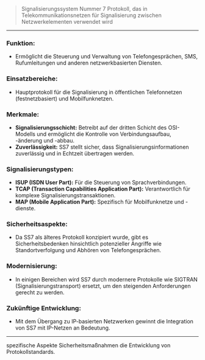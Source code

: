 >Signalisierungssystem Nummer 7
>Protokoll, das in Telekommunikationsnetzen für Signalisierung zwischen Netzwerkelementen verwendet wird 
___
### Funktion:
- Ermöglicht die Steuerung und Verwaltung von Telefongesprächen, SMS, Rufumleitungen und anderen netzwerkbasierten Diensten.

### Einsatzbereiche:
- Hauptprotokoll für die Signalisierung in öffentlichen Telefonnetzen (festnetzbasiert) und Mobilfunknetzen.

### Merkmale:
- **Signalisierungsschicht:** Betreibt auf der dritten Schicht des OSI-Modells und ermöglicht die Kontrolle von Verbindungsaufbau, -änderung und -abbau.
- **Zuverlässigkeit:** SS7 stellt sicher, dass Signalisierungsinformationen zuverlässig und in Echtzeit übertragen werden.

### Signalisierungstypen:
- **ISUP (ISDN User Part):** Für die Steuerung von Sprachverbindungen.
- **TCAP (Transaction Capabilities Application Part):** Verantwortlich für komplexe Signalisierungstransaktionen.
- **MAP (Mobile Application Part):** Spezifisch für Mobilfunknetze und -dienste.
### Sicherheitsaspekte:
- Da SS7 als älteres Protokoll konzipiert wurde, gibt es Sicherheitsbedenken hinsichtlich potenzieller Angriffe wie Standortverfolgung und Abhören von Telefongesprächen.

### Modernisierung:
- In einigen Bereichen wird SS7 durch modernere Protokolle wie SIGTRAN (Signalisierungstransport) ersetzt, um den steigenden Anforderungen gerecht zu werden.
### Zukünftige Entwicklung:
- Mit dem Übergang zu IP-basierten Netzwerken gewinnt die Integration von SS7 mit IP-Netzen an Bedeutung.
___
spezifische Aspekte
	Sicherheitsmaßnahmen
	die Entwicklung von Protokollstandards.